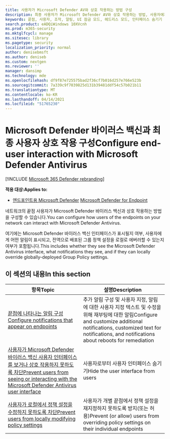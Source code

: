 ```yaml
---
title: 사용자가 Microsoft Defender AV와 상호 작용하는 방법 구성
description: 최종 사용자가 Microsoft Defender AV와 상호 작용하는 방법, 사용자에게 어떤 알림이 표시될지, 설정을 오버라이드할 수 있는지를 구성합니다.
keywords: 끝점, 사용자, 조작, 알림, UI 잠금 모드, 헤드리스 모드, 인터페이스 숨기기
search.product: eADQiWindows 10XVcnh
ms.prod: m365-security
ms.mktglfcycl: manage
ms.sitesec: library
ms.pagetype: security
localization_priority: normal
author: denisebmsft
ms.author: deniseb
ms.custom: nextgen
ms.reviewer: ''
manager: dansimp
ms.technology: mde
ms.openlocfilehash: df9f87e725575bad2f36cf7b016d257e766e523b
ms.sourcegitcommit: 7a339c9f7039825d131b39481ddf54c57b021b11
ms.translationtype: MT
ms.contentlocale: ko-KR
ms.lasthandoff: 04/14/2021
ms.locfileid: "51765230"
---
```

# <a name="configure-end-user-interaction-with-microsoft-defender-antivirus"></a><span data-ttu-id="1dfb0-104">Microsoft Defender 바이러스 백신과 최종 사용자 상호 작용 구성</span><span class="sxs-lookup"><span data-stu-id="1dfb0-104">Configure end-user interaction with Microsoft Defender Antivirus</span></span>

[!INCLUDE [Microsoft 365 Defender rebranding](../../includes/microsoft-defender.md)]


<span data-ttu-id="1dfb0-105">**적용 대상:**</span><span class="sxs-lookup"><span data-stu-id="1dfb0-105">**Applies to:**</span></span>

- <span data-ttu-id="1dfb0-106">[엔드포인트용 Microsoft Defender](/microsoft-365/security/defender-endpoint/) </span><span class="sxs-lookup"><span data-stu-id="1dfb0-106">[Microsoft Defender for Endpoint](/microsoft-365/security/defender-endpoint/)</span></span>

<span data-ttu-id="1dfb0-107">네트워크의 끝점 사용자가 Microsoft Defender 바이러스 백신과 상호 작용하는 방법을 구성할 수 있습니다.</span><span class="sxs-lookup"><span data-stu-id="1dfb0-107">You can configure how users of the endpoints on your network can interact with Microsoft Defender Antivirus.</span></span>

<span data-ttu-id="1dfb0-108">여기에는 Microsoft Defender 바이러스 백신 인터페이스가 표시될지 여부, 사용자에게 어떤 알림이 표시되고, 전역으로 배포된 그룹 정책 설정을 로컬로 에버러할 수 있는지 여부가 포함됩니다.</span><span class="sxs-lookup"><span data-stu-id="1dfb0-108">This includes whether they see the Microsoft Defender Antivirus interface, what notifications they see, and if they can locally override globally-deployed Group Policy settings.</span></span>

## <a name="in-this-section"></a><span data-ttu-id="1dfb0-109">이 섹션의 내용</span><span class="sxs-lookup"><span data-stu-id="1dfb0-109">In this section</span></span>

<span data-ttu-id="1dfb0-110">항목</span><span class="sxs-lookup"><span data-stu-id="1dfb0-110">Topic</span></span> | <span data-ttu-id="1dfb0-111">설명</span><span class="sxs-lookup"><span data-stu-id="1dfb0-111">Description</span></span> 
---|---
[<span data-ttu-id="1dfb0-112">끝점에 나타나는 알림 구성</span><span class="sxs-lookup"><span data-stu-id="1dfb0-112">Configure notifications that appear on endpoints</span></span>](configure-notifications-microsoft-defender-antivirus.md) | <span data-ttu-id="1dfb0-113">추가 알림 구성 및 사용자 지정, 알림에 대한 사용자 지정 텍스트 및 수정을 위해 재부팅에 대한 알림</span><span class="sxs-lookup"><span data-stu-id="1dfb0-113">Configure and customize additional notifications, customized text for notifications, and notifications about reboots for remediation</span></span>
[<span data-ttu-id="1dfb0-114">사용자가 Microsoft Defender 바이러스 백신 사용자 인터페이스를 보거나 상호 작용하지 못하도록 차단</span><span class="sxs-lookup"><span data-stu-id="1dfb0-114">Prevent users from seeing or interacting with the Microsoft Defender Antivirus user interface</span></span>](prevent-end-user-interaction-microsoft-defender-antivirus.md) | <span data-ttu-id="1dfb0-115">사용자로부터 사용자 인터페이스 숨기기</span><span class="sxs-lookup"><span data-stu-id="1dfb0-115">Hide the user interface from users</span></span>
[<span data-ttu-id="1dfb0-116">사용자가 로컬에서 정책 설정을 수정하지 못하도록 차단</span><span class="sxs-lookup"><span data-stu-id="1dfb0-116">Prevent users from locally modifying policy settings</span></span>](configure-local-policy-overrides-microsoft-defender-antivirus.md) | <span data-ttu-id="1dfb0-117">사용자가 개별 끝점에서 정책 설정을 재지정하지 못하도록 방지(또는 허용)</span><span class="sxs-lookup"><span data-stu-id="1dfb0-117">Prevent (or allow) users from overriding policy settings on their individual endpoints</span></span>